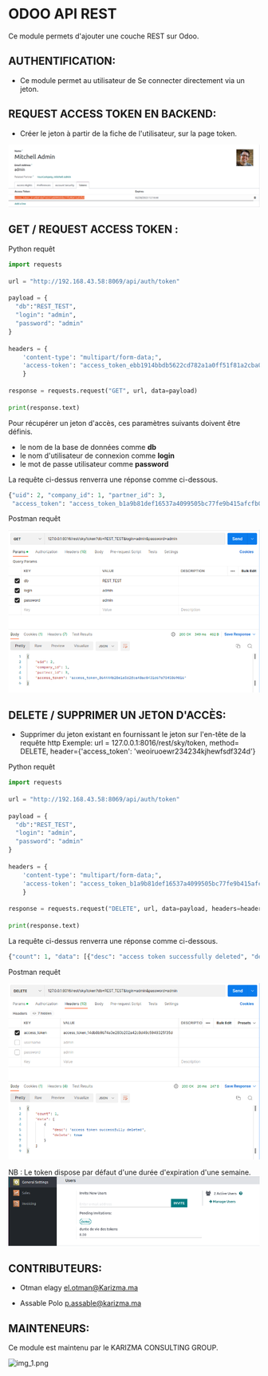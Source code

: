 
# ODOO API REST

Ce module permets d'ajouter une couche REST sur Odoo.




## AUTHENTIFICATION:

* Ce module permet au utilisateur de Se connecter directement via un jeton.

## REQUEST ACCESS TOKEN EN BACKEND:

* Créer le jeton à partir de la fiche de l'utilisateur, sur la page token.

![img_3.png](img_3.png)


## GET / REQUEST ACCESS TOKEN :

Python requêt

```python
import requests

url = "http://192.168.43.58:8069/api/auth/token"

payload = {
  "db":"REST_TEST",
  "login": "admin",
  "password": "admin"
}

headers = {
    'content-type': "multipart/form-data;",
    'access-token': "access_token_ebb1914bbdb5622cd782a1a0ff51f81a2cba042a"
    }

response = requests.request("GET", url, data=payload)

print(response.text)
```

Pour récupérer un jeton d'accès, ces paramètres suivants doivent être définis.

* le nom de la base de données comme **db**
* le nom d'utilisateur de connexion comme **login**
* le mot de passe utilisateur comme **password**

La requête ci-dessus renverra une réponse comme ci-dessous.

```python
{"uid": 2, "company_id": 1, "partner_id": 3,
 "access_token": "access_token_b1a9b81def16537a4099505bc77fe9b415afcfb0"}
```

Postman requêt

![img_4.png](img_4.png)

## DELETE / SUPPRIMER UN JETON D'ACCÈS:

* Supprimer du jeton existant en fournissant le jeton sur l'en-tête de la requête http 
    Exemple: url = 127.0.0.1:8016/rest/sky/token, method= DELETE, header={'access_token': 'weoiruoewr234234kjhewfsdf324d'}

Python requêt

```python
import requests

url = "http://192.168.43.58:8069/api/auth/token"

payload = {
  "db":"REST_TEST",
  "login": "admin",
  "password": "admin"
}

headers = {
    'content-type': "multipart/form-data;",
    'access-token': "access_token_b1a9b81def16537a4099505bc77fe9b415afcfb0"
    }

response = requests.request("DELETE", url, data=payload, headers=headers)

print(response.text)
```

La requête ci-dessus renverra une réponse comme ci-dessous.

```python
{"count": 1, "data": [{"desc": "access token successfully deleted", "delete": true}]}
```

Postman requêt

![img_2.png](img_2.png)

NB : Le token dispose par défaut d'une durée d'expiration d'une semaine.
![img_5.png](img_5.png)

## CONTRIBUTEURS:

  * Otman elagy <el.otman@Karizma.ma>

  * Assable Polo <p.assable@karizma.ma>

## MAINTENEURS:

Ce module est maintenu par le KARIZMA CONSULTING GROUP.

![img_1.png](https://karizma-group.com/wp-content/uploads/2022/09/logo-karizma.png)
